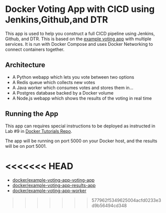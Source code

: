 Docker Voting App with CICD using Jenkins,Github,and DTR
==============

This app is used to help you construct a full CICD pipeline using Jenkins, Github, and DTR. This is based on the [example voting app](https://github.com/docker/example-voting-app) with multiple services. It is run with Docker Compose and uses Docker Networking to connect containers together. 

Architecture
-----

* A Python webapp which lets you vote between two options
* A Redis queue which collects new votes
* A Java worker which consumes votes and stores them in…
* A Postgres database backed by a Docker volume
* A Node.js webapp which shows the results of the voting in real time

Running the App
-------

This app can requires special instructions to be deployed as instructed in Lab #9 in [Docker Tutorials Repo](https://github.com/docker/dceu_tutorials).

The app will be running on port 5000 on your Docker host, and the results will be on port 5001.


<<<<<<< HEAD
=======
 - [docker/example-voting-app-voting-app](https://hub.docker.com/r/docker/example-voting-app-voting-app/)
 - [docker/example-voting-app-results-app](https://hub.docker.com/r/docker/example-voting-app-results-app/)
 - [docker/example-voting-app-worker](https://hub.docker.com/r/docker/example-voting-app-worker/)

>>>>>>> 577962f5349625004acfd0233e3d9b56494cd348

